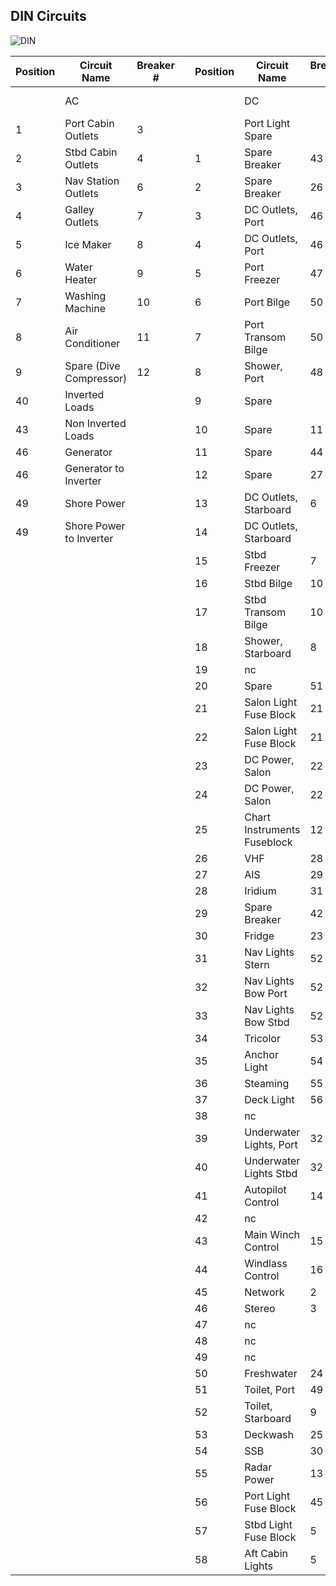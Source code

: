 ## DIN Circuits

![DIN](DIN-small.png)

|Position                                |Circuit Name           |Breaker #|      |Position                                |Circuit Name               |Breaker #|      |Position                                      |Circuit Name|
|--------------------------------------------|-----------------------|---------|------|--------------------------------------------|---------------------------|---------|------|--------------------------------------------------|------------|
|                                            |AC                     |         |      |                                            |DC                         |         |      |MIXED SIGNAL                                      |            |
|1                                           |Port Cabin Outlets     |3        |      |                                            |Port Light Spare           |         |      |                                                  |Router      |
|2                                           |Stbd Cabin Outlets     |4        |      |1                                           |Spare Breaker              |43       |      |                                                  |Computer    |
|3                                           |Nav Station Outlets    |6        |      |2                                           |Spare Breaker              |26       |      |                                                  |            |
|4                                           |Galley Outlets         |7        |      |3                                           |DC Outlets, Port           |46       |      |                                                  |            |
|5                                           |Ice Maker              |8        |      |4                                           |DC Outlets, Port           |46       |      |                                                  |            |
|6                                           |Water Heater           |9        |      |5                                           |Port Freezer               |47       |      |                                                  |            |
|7                                           |Washing Machine        |10       |      |6                                           |Port Bilge                 |50       |      |                                                  |            |
|8                                           |Air Conditioner        |11       |      |7                                           |Port Transom Bilge         |50       |      |                                                  |            |
|9                                           |Spare (Dive Compressor)|12       |      |8                                           |Shower, Port               |48       |      |                                                  |            |
|40                                          |Inverted Loads         |         |      |9                                           |Spare                      |         |      |                                                  |            |
|43                                          |Non Inverted Loads     |         |      |10                                          |Spare                      |11       |      |                                                  |            |
|46                                          |Generator              |         |      |11                                          |Spare                      |44       |      |                                                  |            |
|46                                          |Generator to Inverter  |         |      |12                                          |Spare                      |27       |      |                                                  |            |
|49                                          |Shore Power            |         |      |13                                          |DC Outlets, Starboard      |6        |      |                                                  |            |
|49                                          |Shore Power to Inverter|         |      |14                                          |DC Outlets, Starboard      |         |      |                                                  |            |
|                                            |                       |         |      |15                                          |Stbd Freezer               |7        |      |                                                  |            |
|                                            |                       |         |      |16                                          |Stbd Bilge                 |10       |      |                                                  |            |
|                                            |                       |         |      |17                                          |Stbd Transom Bilge         |10       |      |                                                  |            |
|                                            |                       |         |      |18                                          |Shower, Starboard          |8        |      |                                                  |            |
|                                            |                       |         |      |19                                          |nc                         |         |      |                                                  |            |
|                                            |                       |         |      |20                                          |Spare                      |51       |      |                                                  |            |
|                                            |                       |         |      |21                                          |Salon Light Fuse Block     |21       |      |                                                  |            |
|                                            |                       |         |      |22                                          |Salon Light Fuse Block     |21       |      |                                                  |            |
|                                            |                       |         |      |23                                          |DC Power, Salon            |22       |      |                                                  |            |
|                                            |                       |         |      |24                                          |DC Power, Salon            |22       |      |                                                  |            |
|                                            |                       |         |      |25                                          |Chart Instruments Fuseblock|12       |      |                                                  |            |
|                                            |                       |         |      |26                                          |VHF                        |28       |      |                                                  |            |
|                                            |                       |         |      |27                                          |AIS                        |29       |      |                                                  |            |
|                                            |                       |         |      |28                                          |Iridium                    |31       |      |                                                  |            |
|                                            |                       |         |      |29                                          |Spare Breaker              |42       |      |                                                  |            |
|                                            |                       |         |      |30                                          |Fridge                     |23       |      |                                                  |            |
|                                            |                       |         |      |31                                          |Nav Lights Stern           |52       |      |                                                  |            |
|                                            |                       |         |      |32                                          |Nav Lights Bow Port        |52       |      |                                                  |            |
|                                            |                       |         |      |33                                          |Nav Lights Bow Stbd        |52       |      |                                                  |            |
|                                            |                       |         |      |34                                          |Tricolor                   |53       |      |                                                  |            |
|                                            |                       |         |      |35                                          |Anchor Light               |54       |      |                                                  |            |
|                                            |                       |         |      |36                                          |Steaming                   |55       |      |                                                  |            |
|                                            |                       |         |      |37                                          |Deck Light                 |56       |      |                                                  |            |
|                                            |                       |         |      |38                                          |nc                         |         |      |                                                  |            |
|                                            |                       |         |      |39                                          |Underwater Lights, Port    |32       |      |                                                  |            |
|                                            |                       |         |      |40                                          |Underwater Lights Stbd     |32       |      |                                                  |            |
|                                            |                       |         |      |41                                          |Autopilot Control          |14       |      |                                                  |            |
|                                            |                       |         |      |42                                          |nc                         |         |      |                                                  |            |
|                                            |                       |         |      |43                                          |Main Winch Control         |15       |      |                                                  |            |
|                                            |                       |         |      |44                                          |Windlass Control           |16       |      |                                                  |            |
|                                            |                       |         |      |45                                          |Network                    |2        |      |                                                  |            |
|                                            |                       |         |      |46                                          |Stereo                     |3        |      |                                                  |            |
|                                            |                       |         |      |47                                          |nc                         |         |      |                                                  |            |
|                                            |                       |         |      |48                                          |nc                         |         |      |                                                  |            |
|                                            |                       |         |      |49                                          |nc                         |         |      |                                                  |            |
|                                            |                       |         |      |50                                          |Freshwater                 |24       |      |                                                  |            |
|                                            |                       |         |      |51                                          |Toilet, Port               |49       |      |                                                  |            |
|                                            |                       |         |      |52                                          |Toilet, Starboard          |9        |      |                                                  |            |
|                                            |                       |         |      |53                                          |Deckwash                   |25       |      |                                                  |            |
|                                            |                       |         |      |54                                          |SSB                        |30       |      |                                                  |            |
|                                            |                       |         |      |55                                          |Radar Power                |13       |      |                                                  |            |
|                                            |                       |         |      |56                                          |Port Light Fuse Block      |45       |      |                                                  |            |
|                                            |                       |         |      |57                                          |Stbd Light Fuse Block      |5        |      |                                                  |            |
|                                            |                       |         |      |58                                          |Aft Cabin Lights           |5        |      |                                                  |            |
